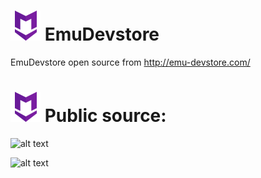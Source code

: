 ![alt text](https://github.com/adam-p/markdown-here/raw/master/src/common/images/icon48.png "Logo") EmuDevstore
===========

EmuDevstore open source from http://emu-devstore.com/

![alt text](https://github.com/adam-p/markdown-here/raw/master/src/common/images/icon48.png "Logo") Public source:
==============

![alt text](http://i.imgur.com/h5mAQ0B.png "Logo")

![alt text](http://i.imgur.com/Uu00Fh0.png "Logo")
